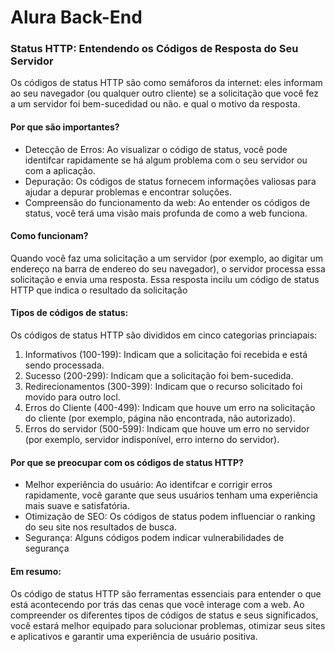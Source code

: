 # Alura Back-End

### Status HTTP: Entendendo os Códigos de Resposta do Seu Servidor
Os códigos de status HTTP são como semáforos da internet: eles informam ao seu navegador (ou qualquer outro cliente) se a solicitação que você fez a um servidor foi bem-sucedidad ou não. e qual o motivo da resposta.

#### Por que são importantes?
- Detecção de Erros: Ao visualizar o código de status, você pode identifcar rapidamente se há algum problema com o seu servidor ou com a aplicação.
- Depuração: Os códigos de status fornecem informações valiosas para ajudar a depurar problemas e encontrar soluções.
- Compreensão do funcionamento da web: Ao entender os códigos de status, você terá uma visão mais profunda de como a web funciona.

#### Como funcionam?

Quando você faz uma solicitação a um servidor  (por exemplo, ao digitar um endereço na barra de endereo do seu navegador), o servidor processa essa solicitação e envia uma resposta. Essa resposta incilu um código de status HTTP que indica o resultado da solicitação

#### Tipos de códigos de status:

Os códigos de status HTTP são divididos em cinco categorias princiapais:

1. Informativos (100-199): Indicam que a solicitação foi recebida e está sendo processada.
2. Sucesso (200-299): Indicam que a solicitação foi bem-sucedida.
3. Redirecionamentos (300-399): Indicam que o recurso solicitado foi movido para outro locl.
4. Erros do Cliente (400-499): Indicam que houve um erro na solicitação do cliente (por exemplo, página não encontrada, não autorizado).
5. Erros do servidor (500-599): Indicam que houve um erro no servidor (por exemplo, servidor indisponível, erro interno do servidor).

#### Por que se preocupar com os códigos de status HTTP?
- Melhor experiência do usuário: Ao identifcar e corrigir erros rapidamente, você garante que seus usuários tenham uma experiência mais suave e satisfatória.
- Otimização de SEO: Os códigos de status podem influenciar o ranking do seu site nos resultados de busca.
- Segurança: Alguns códigos podem indicar vulnerabilidades de segurança


#### Em resumo:

Os código de status HTTP são ferramentas essenciais para entender o que está acontecendo por trás das cenas que você interage com a web. Ao compreender os diferentes tipos de códigos de status e seus significados, você estará melhor equipado para solucionar problemas, otimizar seus sites e aplicativos e garantir uma experiência de usuário positiva.